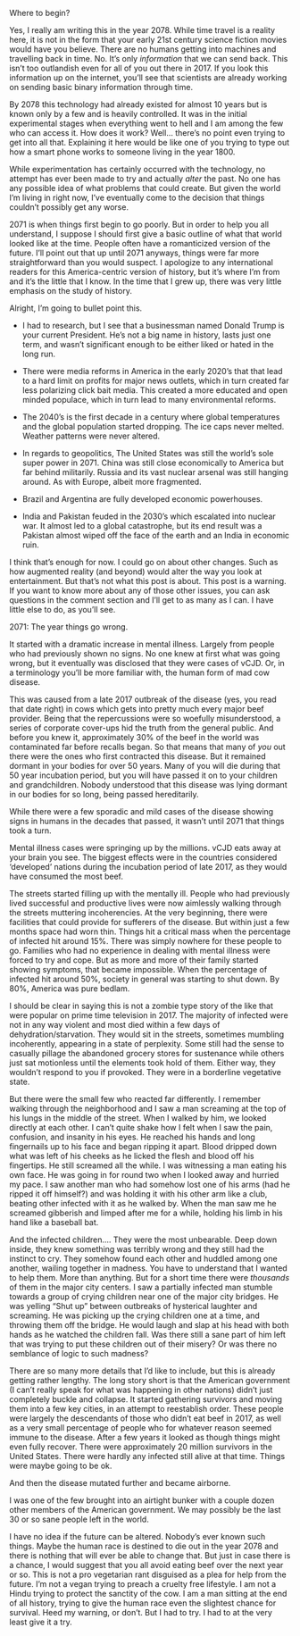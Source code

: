 Where to begin?
 
Yes, I really am writing this in the year 2078.  While time travel is a reality here, it is not in the form that your early 21st century science fiction movies would have you believe.  There are no humans getting into machines and travelling back in time.  No.  It’s only *information* that we can send back.  This isn’t too outlandish even for all of you out there in 2017.  If you look this information up on the internet, you’ll see that scientists are already working on sending basic binary information through time.
 
By 2078 this technology had already existed for almost 10 years but is known only by a few and is heavily controlled.  It was in the initial experimental stages when everything went to hell and I am among the few who can access it.  How does it work?  Well… there’s no point even trying to get into all that.  Explaining it here would be like one of you trying to type out how a smart phone works to someone living in the year 1800.  
 
While experimentation has certainly occurred with the technology, no attempt has ever been made to try and actually *alter* the past.  No one has any possible idea of what problems that could create.  But given the world I’m living in right now, I’ve eventually come to the decision that things couldn’t possibly get any worse. 
 
2071 is when things first begin to go poorly.  But in order to help you all understand, I suppose I should first give a basic outline of what that world looked like at the time.  People often have a romanticized version of the future.  I’ll point out that up until 2071 anyways, things were far more straightforward than you would suspect.  I apologize to any international readers for this America-centric version of history, but it’s where I’m from and it’s the little that I know.  In the time that I grew up, there was very little emphasis on the study of history. 
 
Alright, I’m going to bullet point this.
 
- I had to research, but I see that a businessman named Donald Trump is your current President.  He’s not a big name in history, lasts just one term, and wasn’t significant enough to be either liked or hated in the long run.

- There were media reforms in America in the early 2020’s that that lead to a hard limit on profits for major news outlets, which in turn created far less polarizing click bait media.  This created a more educated and open minded populace, which in turn lead to many environmental reforms.

- The 2040’s is the first decade in a century where global temperatures and the global population started dropping.  The ice caps never melted.  Weather patterns were never altered.  
 
- In regards to geopolitics, The United States was still the world’s sole super power in 2071.   China was still close economically to America but far behind militarily.  Russia and its vast nuclear arsenal was still hanging around.  As with Europe, albeit more fragmented. 
 
- Brazil and Argentina are fully developed economic powerhouses. 
 
- India and Pakistan feuded in the 2030’s which escalated into nuclear war.  It almost led to a global catastrophe, but its end result was a Pakistan almost wiped off the face of the earth and an India in economic ruin. 
 
I think that’s enough for now.  I could go on about other changes.  Such as how augmented reality (and beyond) would alter the way you look at entertainment.  But that’s not what this post is about.  This post is a warning. If you want to know more about any of those other issues, you can ask questions in the comment section and I’ll get to as many as I can.  I have little else to do, as you’ll see.
 
 2071:  The year things go wrong.
 
It started with a dramatic increase in mental illness. Largely from people who had previously shown no signs. No one knew at first what was going wrong, but it eventually was disclosed that they were cases of vCJD.  Or, in a terminology you’ll be more familiar with, the human form of mad cow disease.
 
This was caused from a late 2017 outbreak of the disease (yes, you read that date right) in cows which gets into pretty much every major beef provider.  Being that the repercussions were so woefully misunderstood, a series of corporate cover-ups hid the truth from the general public.  And before you knew it, approximately 30% of the beef in the world was contaminated far before recalls began.  So that means that many of *you* out there were the ones who first contracted this disease.  But it remained dormant in your bodies for over 50 years.  Many of you will die during that 50 year incubation period, but you will have passed it on to your children and grandchildren.  Nobody understood that this disease was lying dormant in our bodies for so long, being passed hereditarily. 
 
While there were a few sporadic and mild cases of the disease showing signs in humans in the decades that passed, it wasn’t until 2071 that things took a turn.
 
Mental illness cases were springing up by the millions.  vCJD eats away at your brain you see.  The biggest effects were in the countries considered ‘developed’ nations during the incubation period of late 2017, as they would have consumed the most beef.

The streets started filling up with the mentally ill.  People who had previously lived successful and productive lives were now aimlessly walking through the streets muttering incoherencies.  At the very beginning, there were facilities that could provide for sufferers of the disease.  But within just a few months space had worn thin.  Things hit a critical mass when the percentage of infected hit around 15%.  There was simply nowhere for these people to go.  Families who had no experience in dealing with mental illness were forced to try and cope.  But as more and more of their family started showing symptoms, that became impossible.   When the percentage of infected hit around 50%, society in general was starting to shut down.  By 80%, America was pure bedlam.
 
I should be clear in saying this is not a zombie type story of the like that were popular on prime time television in 2017.  The majority of infected were not in any way violent and most died within a few days of dehydration/starvation.  They would sit in the streets, sometimes mumbling incoherently, appearing in a state of perplexity.  Some still had the sense to casually pillage the abandoned grocery stores for sustenance while others just sat motionless until the elements took hold of them.  Either way, they wouldn’t respond to you if provoked.  They were in a borderline vegetative state. 
 
But there were the small few who reacted far differently.  I remember walking through the neighborhood and I saw a man screaming at the top of his lungs in the middle of the street.  When I walked by him, we looked directly at each other.  I can’t quite shake how I felt when I saw the pain, confusion, and insanity in his eyes.  He reached his hands and long fingernails up to his face and began ripping it apart.  Blood dripped down what was left of his cheeks as he licked the flesh and blood off his fingertips.  He still screamed all the while.  I was witnessing a man eating his own face.  He was going in for round two when I looked away and hurried my pace. I saw another man who had somehow lost one of his arms (had he ripped it off himself?) and was holding it with his other arm like a club, beating other infected with it as he walked by.  When the man saw me he screamed gibberish and limped after me for a while, holding his limb in his hand like a baseball bat.
 
And the infected children…. They were the most unbearable.  Deep down inside, they knew something was terribly wrong and they still had the instinct to cry.  They somehow found each other and huddled among one another, wailing together in madness.  You have to understand that I wanted to help them.  More than anything. But for a short time there were *thousands* of them in the major city centers. I saw a partially infected man stumble towards a group of crying children near one of the major city bridges.  He was yelling “Shut up” between outbreaks of hysterical laughter and screaming.  He was picking up the crying children one at a time, and throwing them off the bridge.  He would laugh and slap at his head with both hands as he watched the children fall.  Was there still a sane part of him left that was trying to put these children out of their misery?  Or was there no semblance of logic to such madness?

There are so many more details that I’d like to include, but this is already getting rather lengthy.  The long story short is that the American government (I can’t really speak for what was happening in other nations) didn’t just completely buckle and collapse.  It started gathering survivors and moving them into a few key cities, in an attempt to reestablish order.  These people were largely the descendants of those who didn’t eat beef in 2017, as well as a very small percentage of people who for whatever reason seemed immune to the disease.   After a few years it looked as though things might even fully recover.  There were approximately 20 million survivors in the United States.  There were hardly any infected still alive at that time.  Things were maybe going to be ok.

And then the disease mutated further and became airborne.

I was one of the few brought into an airtight bunker with a couple dozen other members of the American government.  We may possibly be the last 30 or so sane people left in the world.  

I have no idea if the future can be altered.  Nobody’s ever known such things.  Maybe the human race is destined to die out in the year 2078 and there is nothing that will ever be able to change that.  But just in case there is a chance, I would suggest that you all avoid eating beef over the next year or so.  This is not a pro vegetarian rant disguised as a plea for help from the future.  I’m not a vegan trying to preach a cruelty free lifestyle.  I am not a Hindu trying to protect the sanctity of the cow.  I am a man sitting at the end of all history, trying to give the human race even the slightest chance for survival.  Heed my warning, or don’t.  But I had to try.  I had to at the very least give it a try.
